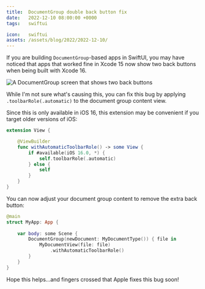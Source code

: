 ```yaml
---
title:  DocumentGroup double back button fix
date:   2022-12-10 08:00:00 +0000
tags:   swiftui

icon:   swiftui
assets: /assets/blog/2022/2022-12-10/
---
```


If you are building `DocumentGroup`-based apps in SwiftUI, you may have noticed that apps that worked fine in Xcode 15 now show two back buttons when being built with Xcode 16.

![A DocumentGroup screen that shows two back buttons]({{page.assets}}screenshot.jpg)

While I'm not sure what's causing this, you can fix this bug by applying `.toolbarRole(.automatic)` to the document group content view. 

Since this is only available in iOS 16, this extension may be convenient if you target older versions of iOS:

```swift
extension View {

    @ViewBuilder
    func withAutomaticToolbarRole() -> some View {
        if #available(iOS 16.0, *) {
            self.toolbarRole(.automatic)
        } else {
            self
        }
    }
}
```

You can now adjust your document group content to remove the extra back button:

```swift
@main
struct MyApp: App {
    
    var body: some Scene {
        DocumentGroup(newDocument: MyDocumentType()) { file in
            MyDocumentView(file: file)
                .withAutomaticToolbarRole()
        }
    }
}
```

Hope this helps...and fingers crossed that Apple fixes this bug soon!